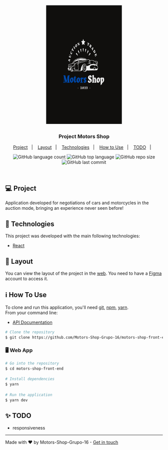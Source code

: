 <h1 align="center">
	<img height="380em" width="48%" alt="Logo Motors-Shop" src="src/assets/MotorsShop.png" />
</h1>

<h3 align="center">
  Project Motors Shop
</h3>

<p align="center">
  <a href="#-project">Project</a>&nbsp;&nbsp;&nbsp;|&nbsp;&nbsp;&nbsp;
  <a href="#-layout">Layout</a>&nbsp;&nbsp;&nbsp;|&nbsp;&nbsp;&nbsp;
  <a href="#-technologies">Technologies</a>&nbsp;&nbsp;&nbsp;|&nbsp;&nbsp;&nbsp;
  <a href="#-how-to-use">How to Use</a>&nbsp;&nbsp;&nbsp;|&nbsp;&nbsp;&nbsp;
  <a href="#-todo">TODO</a>&nbsp;&nbsp;&nbsp;|&nbsp;&nbsp;&nbsp;
</p>

<p align="center">
  <img alt="GitHub language count" src="https://img.shields.io/github/languages/count/Motors-Shop-Grupo-16/motors-shop-front-end">

  <img alt="GitHub top language" src="https://img.shields.io/github/languages/top/Motors-Shop-Grupo-16/motors-shop-front-end">

  <img alt="GitHub repo size" src="https://img.shields.io/github/repo-size/Motors-Shop-Grupo-16/motors-shop-front-end">

  <img alt="GitHub last commit" src="https://img.shields.io/github/last-commit/Motors-Shop-Grupo-16/motors-shop-front-end">

</p>
<br/>

## 💻 Project

Application developed for negotiations of cars and motorcycles in the auction mode, bringing an experience never seen before!

## 🚀 Technologies

This project was developed with the main following technologies:

- [React](https://pt-br.reactjs.org)

## 🔖 Layout

You can view the layout of the project in the [web](https://www.figma.com/file/gEUjTK4ozBPNbJnqI8qZPH/M6---E-Commerce?node-id=45%3A2&t=OnczNyexQuFuSdl0-0). You need to have a [Figma](https://www.figma.com/) account to access it.
## ℹ️ How To Use

To clone and run this application, you'll need [git](https://git-scm.com), [npm](https://www.npmjs.com/), [yarn](https://classic.yarnpkg.com/lang/en/docs/). 
<br/>From your command line:

- [API Documentation](https://github.com/Motors-Shop-Grupo-16/motors-shop-api)
```bash
# Clone the repository
$ git clone https://github.com/Motors-Shop-Grupo-16/motors-shop-front-end
```

### 🖥️ Web App

```bash
# Go into the repository
$ cd motors-shop-front-end

# Install dependencies
$ yarn

# Run the application
$ yarn dev

```
## ✨ TODO

- responsiveness
---

Made with ♥ by Motors-Shop-Grupo-16 - [Get in touch](https://github.com/Motors-Shop-Grupo-16)
